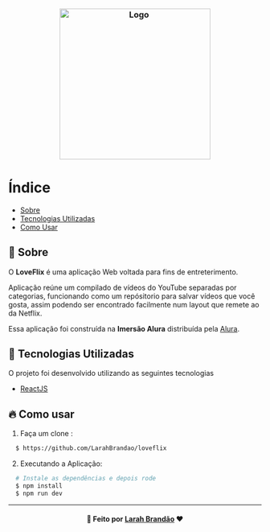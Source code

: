 <h3 align="center">
    <img alt="Logo" title="#logo" width="300px" src="./assets/images/loveflix@logo.png">
</h3>


# Índice

- [Sobre](#sobre)
- [Tecnologias Utilizadas](#tecnologias-utilizadas)
- [Como Usar](#como-usar)

<a id="sobre"></a>

## :bookmark: Sobre

O <strong>LoveFlix</strong> é uma aplicação Web voltada para fins de entreterimento.

Aplicação reúne um compilado de vídeos do YouTube separadas por categorias, funcionando como um repósitorio para salvar vídeos que você gosta, assim podendo ser encontrado facilmente num layout que remete ao da Netflix.

Essa aplicação foi construída na <strong>Imersão Alura</strong> distribuída pela [Alura](https://www.alura.com.br/).

<a id="tecnologias-utilizadas"></a>

## :rocket: Tecnologias Utilizadas

O projeto foi desenvolvido utilizando as seguintes tecnologias

- [ReactJS](https://reactjs.org/)

<a id="como-usar"></a>

## :fire: Como usar

1. Faça um clone :

```sh
  $ https://github.com/LarahBrandao/loveflix
```

2. Executando a Aplicação:

```sh
  # Instale as dependências e depois rode
  $ npm install
  $ npm run dev

```

---

<h4 align="center">
   🌹 Feito por <a href="https://www.linkedin.com/in/larahbrandao/" target="_blank">Larah Brandão</a> ❤️
</h4>
